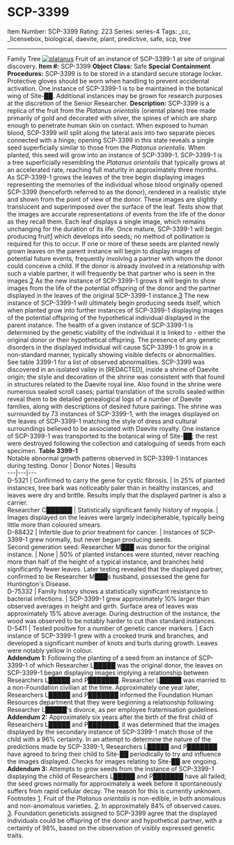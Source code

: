 # SCP-3399
Item Number: SCP-3399
Rating: 223
Series: series-4
Tags: _cc, _licensebox, biological, daevite, plant, predictive, safe, scp, tree

---

Family Tree
[![platanus](https://scp-wiki.wdfiles.com/local--resized-images/scp-3399/platanus/medium.jpg)](https://scp-wiki.wdfiles.com/local--files/scp-3399/platanus)
Fruit of an instance of SCP-3399-1 at site of original discovery.
**Item #:** SCP-3399
**Object Class:** Safe
**Special Containment Procedures:** SCP-3399 is to be stored in a standard secure storage locker. Protective gloves should be worn when handling to prevent accidental activation.
One instance of SCP-3399-1 is to be maintained in the botanical wing of Site-██. Additional instances may be grown for research purposes at the discretion of the Senior Researcher.
**Description:** SCP-3399 is a replica of the fruit from the _Platanus orientalis_ (oriental plane) tree made primarily of gold and decorated with silver, the spines of which are sharp enough to penetrate human skin on contact. When exposed to human blood, SCP-3399 will split along the lateral axis into two separate pieces connected with a hinge; opening SCP-3399 in this state reveals a single seed superficially similar to those from the _Platanus orientalis_. When planted, this seed will grow into an instance of SCP-3399-1.
SCP-3399-1 is a tree superficially resembling the _Platanus orientalis_ that typically grows at an accelerated rate, reaching full maturity in approximately three months. As SCP-3399-1 grows the leaves of the tree begin displaying images representing the memories of the individual whose blood originally opened SCP-3399 (henceforth referred to as the donor), rendered in a realistic style and shown from the point of view of the donor. These images are slightly translucent and superimposed over the surface of the leaf. Tests show that the images are accurate representations of events from the life of the donor as they recall them. Each leaf displays a single image, which remains unchanging for the duration of its life.
Once mature, SCP-3399-1 will begin producing fruit[1](javascript:;) which develops into seeds; no method of pollination is required for this to occur. If one or more of these seeds are planted newly grown leaves on the parent instance will begin to display images of potential future events, frequently involving a partner with whom the donor could conceive a child. If the donor is already involved in a relationship with such a viable partner, it will frequently be that partner who is seen in the images.[2](javascript:;)
As the new instance of SCP-3399-1 grows it will begin to show images from the life of the potential offspring of the donor and the partner displayed in the leaves of the original SCP-3399-1 instance.[3](javascript:;) The new instance of SCP-3399-1 will ultimately begin producing seeds itself, which when planted grow into further instances of SCP-3399-1 displaying images of the potential offspring of the hypothetical individual displayed in the parent instance.
The health of a given instance of SCP-3399-1 is determined by the genetic viability of the individual it is linked to - either the original donor or their hypothetical offspring. The presence of any genetic disorders in the displayed individual will cause SCP-3399-1 to grow in a non-standard manner, typically showing visible defects or abnormalities. See table 3399-1 for a list of observed abnormalities.
SCP-3399 was discovered in an isolated valley in [REDACTED], inside a shrine of Daevite origin; the style and decoration of the shrine was consistent with that found in structures related to the Daevite royal line. Also found in the shrine were numerous sealed scroll cases; partial translation of the scrolls sealed within reveal them to be detailed genealogical logs of a number of Daevite families, along with descriptions of desired future pairings.
The shrine was surrounded by 73 instances of SCP-3399-1, with the images displayed on the leaves of SCP-3399-1 matching the style of dress and cultural surroundings believed to be associated with Daevite royalty. One instance of SCP-3399-1 was transported to the botanical wing of Site-██; the rest were destroyed following the collection and cataloguing of seeds from each specimen.
**Table 3399-1**  
Notable abnormal growth patterns observed in SCP-3399-1 instances during testing.
Donor | Donor Notes | Results  
---|---|---  
D-5321 | Confirmed to carry the gene for cystic fibrosis. | In 25% of planted instances, tree bark was noticeably paler than in healthy instances, and leaves were dry and brittle. Results imply that the displayed partner is also a carrier.  
Researcher C██████ | Statistically significant family history of myopia. | Images displayed on the leaves were largely indecipherable, typically being little more than coloured smears.  
D-88432 | Infertile due to prior treatment for cancer. | Instances of SCP-3399-1 grew normally, but never began producing seeds.  
Second generation seed. Researcher M███ was donor for the original instance. | None | 50% of planted instances were stunted, never reaching more than half of the height of a typical instance, and branches held significantly fewer leaves. Later testing revealed that the displayed partner, confirmed to be Researcher M███s husband, possessed the gene for Huntington's Disease.  
D-75332 | Family history shows a statistically significant resistance to bacterial infections. | SCP-3399-1 grew approximately 10% larger than observed averages in height and girth. Surface area of leaves was approximately 15% above average. During destruction of the instance, the wood was observed to be notably harder to cut than standard instances.  
D-5411 | Tested positive for a number of genetic cancer markers. | Each instance of SCP-3399-1 grew with a crooked trunk and branches, and developed a significant number of knots and burls during growth. Leaves were notably yellow in colour.  
**Addendum 1:** Following the planting of a seed from an instance of SCP-3399-1 of which Researcher L█████ was the original donor, the leaves on SCP-3399-1 began displaying images implying a relationship between Researchers L█████ and P███████. Researcher L█████ was married to a non-Foundation civilian at the time.
Approximately one year later, Researchers L█████ and P███████ informed the Foundation Human Resources department that they were beginning a relationship following Researcher L█████'s divorce, as per employee fraternisation guidelines.
**Addendum 2:** Approximately six years after the birth of the first child of Researchers L█████ and P███████, it was determined that the images displayed by the secondary instance of SCP-3399-1 match those of the child with a 96% certainty.
In an attempt to determine the nature of the predictions made by SCP-3399-1, Researchers L█████ and P███████ have agreed to bring their child to Site-██ periodically to try and influence the images displayed. Checks for images relating to Site-██ are ongoing.
**Addendum 3:** Attempts to grow seeds from the instance of SCP-3399-1 displaying the child of Researchers L█████ and P███████ have all failed; the seed grows normally for approximately a week before it spontaneously suffers from rapid cellular decay. The reason for this is currently unknown.
Footnotes
[1](javascript:;). Fruit of the _Platanus orientalis_ is non-edible, in both anomalous and non-anomalous varieties.
[2](javascript:;). In approximately 84% of observed cases.
[3](javascript:;). Foundation geneticists assigned to SCP-3399 agree that the displayed individuals could be offspring of the donor and hypothetical partner, with a certainty of 98%, based on the observation of visibly expressed genetic traits.